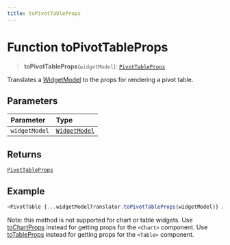 ```yaml
---
title: toPivotTableProps
---
```


# Function toPivotTableProps

> **toPivotTableProps**(`widgetModel`): [`PivotTableProps`](../../../interfaces/interface.PivotTableProps.md)

Translates a [WidgetModel](../../../fusion-assets/interface.WidgetModel.md) to the props for rendering a pivot table.

## Parameters

| Parameter | Type |
| :------ | :------ |
| `widgetModel` | [`WidgetModel`](../../../fusion-assets/interface.WidgetModel.md) |

## Returns

[`PivotTableProps`](../../../interfaces/interface.PivotTableProps.md)

## Example

```ts
<PivotTable {...widgetModelTranslator.toPivotTableProps(widgetModel)} />
```

Note: this method is not supported for chart or table widgets.
Use [toChartProps](function.toChartProps.md) instead for getting props for the `<Chart>`  component.
Use [toTableProps](function.toTableProps.md) instead for getting props for the `<Table>`  component.

